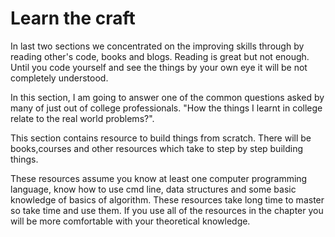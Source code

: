 # Learn the craft

In last two sections we concentrated on the improving skills through by reading other's code, books and blogs. Reading is great but not enough. Until you code yourself and see the things by your own eye it will be not completely understood.

In this section, I am going to answer one of the common questions asked by many of just out of college professionals. "How the things I learnt in college relate to the real world problems?".

This section contains resource to build things from scratch. There will be books,courses and other resources which take to step by step building things.

These resources assume you know at least one computer programming language, know how to use cmd line, data structures and some basic knowledge of basics of algorithm. These resources take long time to master so take time and use them. If you use all of the resources in the chapter you will be more comfortable with your theoretical knowledge.


